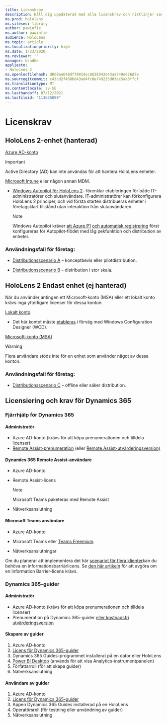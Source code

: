 ```yaml
---
title: Licenskrav
description: Håll dig uppdaterad med alla licenskrav och riktlinjer som du behöver för hantering av mobila enheter, HoloLens och Fjärrhjälp.
ms.prod: hololens
ms.sitesec: library
author: pawinfie
ms.author: pawinfie
audience: HoloLens
ms.topic: article
ms.localizationpriority: high
ms.date: 1/23/2020
ms.reviewer: ''
manager: bradke
appliesto:
- HoloLens 2
ms.openlocfilehash: d0d8aa648df7901dec8636942e43aa549e626d7e
ms.sourcegitcommit: c43cd2f450b643ad4fc8e749235d03ec5aa3ffcf
ms.translationtype: MT
ms.contentlocale: sv-SE
ms.lasthandoff: 07/12/2021
ms.locfileid: "113635899"
---
```

# <a name="license-requirements"></a>Licenskrav

## <a name="hololens-2-device-managed"></a>HoloLens 2-enhet (hanterad)

[Azure AD-konto](https://docs.microsoft.com/azure/active-directory/)

> [!IMPORTANT]
> Active Directory (AD) kan inte användas för att hantera HoloLens enheter.

[Microsoft Intune](https://docs.microsoft.com/mem/intune/fundamentals/what-is-intune) eller någon annan MDM.
- [Windows Autopilot för HoloLens 2](hololens2-autopilot.md)– förenklar etableringen för både IT-administratörer och slutanvändare. IT-administratörer kan förkonfigurera HoloLens 2 principer, och vid första starten distribueras enheter i företagsklart tillstånd utan interaktion från slutanvändaren. 

  > [!NOTE]
  > Windows Autopilot kräver [att Azure P1](https://docs.microsoft.com/azure/active-directory/fundamentals/active-directory-whatis) [och automatisk registrering](https://docs.microsoft.com/mem/intune/enrollment/windows-enroll#enable-windows-10-automatic-enrollment) först konfigureras för Autopilot-flödet med låg pekfunktion och distribution av enheter. 

### <a name="business-use-case"></a>Användningsfall för företag: 

- [Distributionsscenario A](hololens-requirements.md#scenario-a-deploy-to-cloud-connected-devices) – konceptbevis eller pilotdistribution.

- [Distributionsscenario B](hololens-requirements.md#scenario-b-deploy-inside-your-organizations-network) – distribution i stor skala.

## <a name="hololens-2-device-only-non-managed"></a>HoloLens 2 Endast enhet (ej hanterad)

När du använder antingen ett Microsoft-konto (MSA) eller ett lokalt konto krävs inga ytterligare licenser för dessa konton.

[Lokalt konto](https://docs.microsoft.com/windows/security/identity-protection/access-control/local-accounts)

- Det här kontot måste [etableras](hololens-provisioning.md#provisioning-package-hololens-wizard) i förväg med Windows Configuration Designer (WCD).

[Microsoft-konto (MSA)](https://docs.microsoft.com/windows/security/identity-protection/access-control/microsoft-accounts)

> [!WARNING]
> Flera användare stöds inte för en enhet som använder något av dessa konton.

### <a name="business-use-case"></a>Användningsfall för företag: 

- [Distributionsscenario C](hololens-requirements.md#scenario-c-deploy-in-secure-offline-environment) – offline eller säker distribution.
 
## <a name="dynamics-365-licensing-and-requirements"></a>Licensiering och krav för Dynamics 365

### <a name="dynamics-365-remote-assist"></a>Fjärrhjälp för Dynamics 365 

#### <a name="admin"></a>Administratör

- Azure AD-konto (krävs för att köpa prenumerationen och tilldela licenser)
- [Remote Assist-prenumeration](https://docs.microsoft.com/dynamics365/mixed-reality/remote-assist/buy-and-deploy-remote-assist) (eller [Remote Assist-utvärderingsversion)](https://docs.microsoft.com/dynamics365/mixed-reality/remote-assist/try-remote-assist)
    
#### <a name="dynamics-365-remote-assist-user"></a>Dynamics 365 Remote Assist-användare

- Azure AD-konto

- Remote Assist-licens 

  > [!NOTE]
  > Microsoft Teams paketeras med Remote Assist

- Nätverksanslutning

#### <a name="microsoft-teams-user"></a>Microsoft Teams användare

- Azure AD-konto

- Microsoft Teams eller [Teams Freemium](https://products.office.com/microsoft-teams/free).

- Nätverksanslutningar

Om du planerar att implementera det här [scenariot för flera klienter](https://docs.microsoft.com/dynamics365/mixed-reality/remote-assist/cross-tenant-overview#scenario-2-leasing-services-to-other-tenants)kan du behöva en informationsbarriärlicens. Se [den här artikeln](https://docs.microsoft.com/dynamics365/mixed-reality/remote-assist/cross-tenant-licensing-implementation#step-1-determine-if-information-barriers-are-necessary) för att avgöra om en Information Barrier-licens krävs.

### <a name="dynamics-365-guides"></a>Dynamics 365-guider 

#### <a name="admin"></a>Administratör

- Azure AD-konto (krävs för att köpa prenumerationen och tilldela licenser)
- Prenumeration på Dynamics 365-guider [eller kostnadsfri utvärderingsversion](https://docs.microsoft.com/dynamics365/mixed-reality/guides/setup-step-one)

#### <a name="guides-author"></a>Skapare av guider

1. Azure AD-konto
1. [Licens för Dynamics 365-guider](/dynamics365/mixed-reality/guides/requirements)
1. Dynamics 365 Guides-programmet installerat på en dator eller HoloLens
1. [Power BI Desktop](https://powerbi.microsoft.com/desktop/) (används för att visa Analytics-instrumentpanelen)
1. Författarroll (för att skapa guider)
1. Nätverksanslutning

#### <a name="guides-user"></a>Användare av guider

1. Azure AD-konto
1. [Licens för Dynamics 365-guider](/dynamics365/mixed-reality/guides/requirements)
1. Appen Dynamics 365 Guides installerad på en HoloLens
1. Operatörsroll (för testning eller användning av guider)
1. Nätverksanslutning
